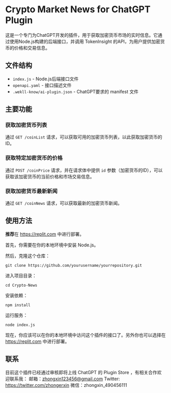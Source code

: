 # Crypto Market News for ChatGPT Plugin

这是一个专门为ChatGPT开发的插件，用于获取加密货币市场的实时信息。它通过使用Node.js构建的后端接口，并调用 TokenInsight 的API，为用户提供加密货币的价格和交易信息。

## 文件结构

- `index.js` - Node.js后端接口文件
- `openapi.yaml` - 接口描述文件
- `.wekll-know/ai-plugin.json` - ChatGPT要求的 manifest 文件

## 主要功能

### 获取加密货币列表

通过 `GET /coinList` 请求，可以获取可用的加密货币列表，以此获取加密货币的 ID。

### 获取特定加密货币的价格

通过 `POST /coinPrice` 请求，并在请求体中提供 `id` 参数（加密货币的ID），可以获取该加密货币的当前价格和市场交易信息。

### 获取加密货币最新新闻

通过 `GET /coinNews` 请求，可以获取最新的加密货币新闻。

## 使用方法

**推荐**在 https://replit.com 中进行部署。

首先，你需要在你的本地环境中安装 Node.js。

然后，克隆这个仓库：

```
git clone https://github.com/yourusername/yourrepository.git
```

进入项目目录：

```
cd Crypto-News
```

安装依赖：

```
npm install
```

运行服务：

```
node index.js
```

现在，你应该可以在你的本地环境中访问这个插件的接口了。另外你也可以选择在 https://replit.com 中进行部署。

## 联系

目前这个插件已经通过审核即将上线 ChatGPT 的 Plugin Store ，有相关合作欢迎联系我：
邮箱：zhongxin123456@gmail.com
Twitter: https://twitter.com/zhongerxin
微信：zhongxin_490456111
